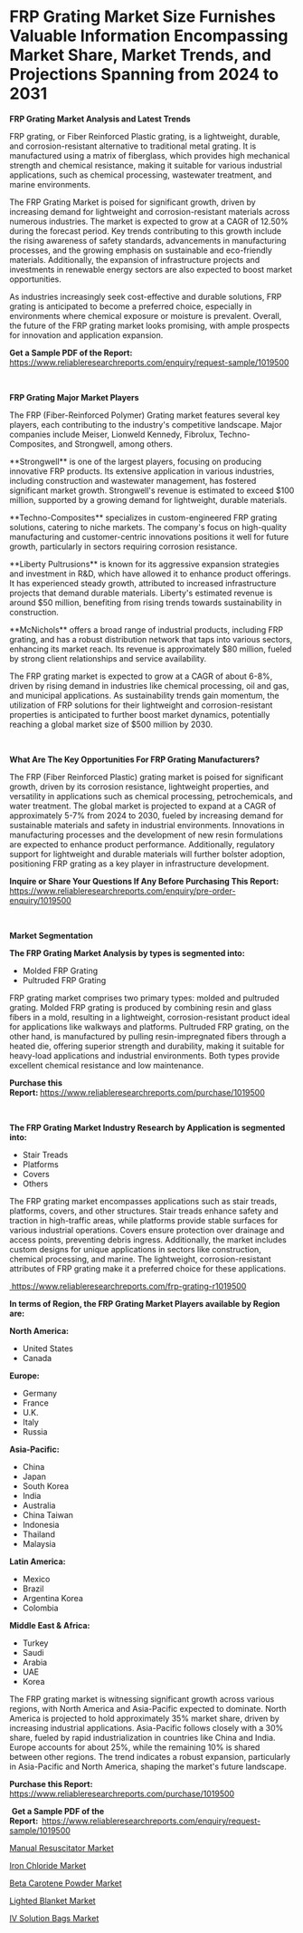 <p><h1>FRP Grating Market Size Furnishes Valuable Information Encompassing Market Share, Market Trends, and Projections Spanning from 2024 to 2031</h1></p><p><strong>FRP Grating Market Analysis and Latest Trends</strong></p>
<p><p>FRP grating, or Fiber Reinforced Plastic grating, is a lightweight, durable, and corrosion-resistant alternative to traditional metal grating. It is manufactured using a matrix of fiberglass, which provides high mechanical strength and chemical resistance, making it suitable for various industrial applications, such as chemical processing, wastewater treatment, and marine environments. </p><p>The FRP Grating Market is poised for significant growth, driven by increasing demand for lightweight and corrosion-resistant materials across numerous industries. The market is expected to grow at a CAGR of 12.50% during the forecast period. Key trends contributing to this growth include the rising awareness of safety standards, advancements in manufacturing processes, and the growing emphasis on sustainable and eco-friendly materials. Additionally, the expansion of infrastructure projects and investments in renewable energy sectors are also expected to boost market opportunities. </p><p>As industries increasingly seek cost-effective and durable solutions, FRP grating is anticipated to become a preferred choice, especially in environments where chemical exposure or moisture is prevalent. Overall, the future of the FRP grating market looks promising, with ample prospects for innovation and application expansion.</p></p>
<p><strong>Get a Sample PDF of the Report:&nbsp;</strong> <a href="https://www.reliableresearchreports.com/enquiry/request-sample/1019500?utm_campaign=8&utm_medium=2&utm_source=Github&utm_content=ia&utm_term=05112024&utm_id=frp-grating">https://www.reliableresearchreports.com/enquiry/request-sample/1019500</a></p>
<p>&nbsp;</p>
<p><strong>FRP Grating Major Market Players</strong></p>
<p><p>The FRP (Fiber-Reinforced Polymer) Grating market features several key players, each contributing to the industry's competitive landscape. Major companies include Meiser, Lionweld Kennedy, Fibrolux, Techno-Composites, and Strongwell, among others.</p><p>**Strongwell** is one of the largest players, focusing on producing innovative FRP products. Its extensive application in various industries, including construction and wastewater management, has fostered significant market growth. Strongwell's revenue is estimated to exceed $100 million, supported by a growing demand for lightweight, durable materials.</p><p>**Techno-Composites** specializes in custom-engineered FRP grating solutions, catering to niche markets. The company's focus on high-quality manufacturing and customer-centric innovations positions it well for future growth, particularly in sectors requiring corrosion resistance.</p><p>**Liberty Pultrusions** is known for its aggressive expansion strategies and investment in R&D, which have allowed it to enhance product offerings. It has experienced steady growth, attributed to increased infrastructure projects that demand durable materials. Liberty's estimated revenue is around $50 million, benefiting from rising trends towards sustainability in construction.</p><p>**McNichols** offers a broad range of industrial products, including FRP grating, and has a robust distribution network that taps into various sectors, enhancing its market reach. Its revenue is approximately $80 million, fueled by strong client relationships and service availability.</p><p>The FRP grating market is expected to grow at a CAGR of about 6-8%, driven by rising demand in industries like chemical processing, oil and gas, and municipal applications. As sustainability trends gain momentum, the utilization of FRP solutions for their lightweight and corrosion-resistant properties is anticipated to further boost market dynamics, potentially reaching a global market size of $500 million by 2030.</p></p>
<p>&nbsp;</p>
<p><strong>What Are The Key Opportunities For FRP Grating Manufacturers?</strong></p>
<p><p>The FRP (Fiber Reinforced Plastic) grating market is poised for significant growth, driven by its corrosion resistance, lightweight properties, and versatility in applications such as chemical processing, petrochemicals, and water treatment. The global market is projected to expand at a CAGR of approximately 5-7% from 2024 to 2030, fueled by increasing demand for sustainable materials and safety in industrial environments. Innovations in manufacturing processes and the development of new resin formulations are expected to enhance product performance. Additionally, regulatory support for lightweight and durable materials will further bolster adoption, positioning FRP grating as a key player in infrastructure development.</p></p>
<p><strong>Inquire or Share Your Questions If Any Before Purchasing This Report:</strong> <a href="https://www.reliableresearchreports.com/enquiry/pre-order-enquiry/1019500?utm_campaign=8&utm_medium=2&utm_source=Github&utm_content=ia&utm_term=05112024&utm_id=frp-grating">https://www.reliableresearchreports.com/enquiry/pre-order-enquiry/1019500</a></p>
<p>&nbsp;</p>
<p><strong>Market Segmentation</strong></p>
<p><strong>The FRP Grating Market Analysis by types is segmented into:</strong></p>
<p><ul><li>Molded FRP Grating</li><li>Pultruded FRP Grating</li></ul></p>
<p><p>FRP grating market comprises two primary types: molded and pultruded grating. Molded FRP grating is produced by combining resin and glass fibers in a mold, resulting in a lightweight, corrosion-resistant product ideal for applications like walkways and platforms. Pultruded FRP grating, on the other hand, is manufactured by pulling resin-impregnated fibers through a heated die, offering superior strength and durability, making it suitable for heavy-load applications and industrial environments. Both types provide excellent chemical resistance and low maintenance.</p></p>
<p><strong>Purchase this Report:&nbsp;</strong><a href="https://www.reliableresearchreports.com/purchase/1019500?utm_campaign=8&utm_medium=2&utm_source=Github&utm_content=ia&utm_term=05112024&utm_id=frp-grating">https://www.reliableresearchreports.com/purchase/1019500</a></p>
<p>&nbsp;</p>
<p><strong>The FRP Grating Market Industry Research by Application is segmented into:</strong></p>
<p><ul><li>Stair Treads</li><li>Platforms</li><li>Covers</li><li>Others</li></ul></p>
<p><p>The FRP grating market encompasses applications such as stair treads, platforms, covers, and other structures. Stair treads enhance safety and traction in high-traffic areas, while platforms provide stable surfaces for various industrial operations. Covers ensure protection over drainage and access points, preventing debris ingress. Additionally, the market includes custom designs for unique applications in sectors like construction, chemical processing, and marine. The lightweight, corrosion-resistant attributes of FRP grating make it a preferred choice for these applications.</p></p>
<p><a href="https://www.reliableresearchreports.com/frp-grating-r1019500?utm_campaign=8&utm_medium=2&utm_source=Github&utm_content=ia&utm_term=05112024&utm_id=frp-grating">&nbsp;https://www.reliableresearchreports.com/frp-grating-r1019500</a></p>
<p><strong>In terms of Region, the FRP Grating Market Players available by Region are:</strong></p>
<p>
    <p> <strong> North America: </strong>
        <ul>
            <li>United States</li>
            <li>Canada</li>
        </ul>
        </p> 
    <p> <strong> Europe: </strong>
        <ul>
            <li>Germany</li>
            <li>France</li>
            <li>U.K.</li>
            <li>Italy</li>
            <li>Russia</li>
        </ul>
        </p> 
    <p> <strong> Asia-Pacific: </strong>
        <ul>
            <li>China</li>
            <li>Japan</li>
            <li>South Korea</li>
            <li>India</li>
            <li>Australia</li>
            <li>China Taiwan</li>
            <li>Indonesia</li>
            <li>Thailand</li>
            <li>Malaysia</li>
        </ul>
        </p> 
    <p> <strong> Latin America: </strong>
        <ul>
            <li>Mexico</li>
            <li>Brazil</li>
            <li>Argentina Korea</li>
            <li>Colombia</li>
        </ul>
        </p> 
    <p> <strong> Middle East & Africa: </strong>
        <ul>
            <li>Turkey</li>
            <li>Saudi</li>
            <li>Arabia</li>
            <li>UAE</li>
            <li>Korea</li>
        </ul>
    </p>
    </p>
<p><p>The FRP grating market is witnessing significant growth across various regions, with North America and Asia-Pacific expected to dominate. North America is projected to hold approximately 35% market share, driven by increasing industrial applications. Asia-Pacific follows closely with a 30% share, fueled by rapid industrialization in countries like China and India. Europe accounts for about 25%, while the remaining 10% is shared between other regions. The trend indicates a robust expansion, particularly in Asia-Pacific and North America, shaping the market's future landscape.</p></p>
<p><strong>Purchase this Report: </strong><a href="https://www.reliableresearchreports.com/purchase/1019500?utm_campaign=8&utm_medium=2&utm_source=Github&utm_content=ia&utm_term=05112024&utm_id=frp-grating">https://www.reliableresearchreports.com/purchase/1019500</a></p>
<p>&nbsp;<strong>Get a Sample PDF of the Report:&nbsp;&nbsp;</strong><a href="https://www.reliableresearchreports.com/enquiry/request-sample/1019500?utm_campaign=8&utm_medium=2&utm_source=Github&utm_content=ia&utm_term=05112024&utm_id=frp-grating">https://www.reliableresearchreports.com/enquiry/request-sample/1019500</a></p>
<p><strong></strong></p>
<p><p><a href="https://issuu.com/reportprime-2/docs/manual-resuscitator-market-size-203_6f68194913e014?utm_campaign=8&utm_medium=2&utm_source=Github&utm_content=ia&utm_term=05112024&utm_id=frp-grating">Manual Resuscitator Market</a></p><p><a href="https://github.com/cliffxbwergin/Market-Research-Report-List-1/blob/main/iron-chloride-market.md?utm_campaign=8&utm_medium=2&utm_source=Github&utm_content=ia&utm_term=05112024&utm_id=frp-grating">Iron Chloride Market</a></p><p><a href="https://github.com/loftinirkaakcsu/Market-Research-Report-List-1/blob/main/beta-carotene-powder-market.md?utm_campaign=8&utm_medium=2&utm_source=Github&utm_content=ia&utm_term=05112024&utm_id=frp-grating">Beta Carotene Powder Market</a></p><p><a href="https://issuu.com/reportprime-2/docs/lighted-blanket-market-size-2030.pp_9ce7d51f394f96?utm_campaign=8&utm_medium=2&utm_source=Github&utm_content=ia&utm_term=05112024&utm_id=frp-grating">Lighted Blanket Market</a></p><p><a href="https://issuu.com/reportprime-2/docs/iv-solution-bags-market-size-2030.p_19e1c75c321cfe?utm_campaign=8&utm_medium=2&utm_source=Github&utm_content=ia&utm_term=05112024&utm_id=frp-grating">IV Solution Bags Market</a></p></p>